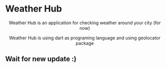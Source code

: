# Weather Hub
<center>
  <p>Weather Hub is an application for checking weather around your city (for now)</p>
<p>Weather Hub is using dart as programing language and using geolocator package</p>
</center>

## Wait for new update :)
